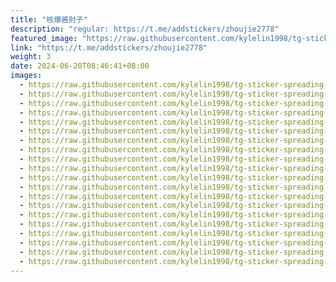 ```yaml
---
title: "核爆酱肘子"
description: "regular: https://t.me/addstickers/zhoujie2778"
featured_image: "https://raw.githubusercontent.com/kylelin1998/tg-sticker-spreading-worldwide-images/main/img/acc19fcf-31ff-4708-8bda-b8dfb082dc32.jpg"
link: "https://t.me/addstickers/zhoujie2778"
weight: 3
date: 2024-06-20T08:46:41+08:00
images:
  - https://raw.githubusercontent.com/kylelin1998/tg-sticker-spreading-worldwide-images/main/img/acc19fcf-31ff-4708-8bda-b8dfb082dc32.jpg
  - https://raw.githubusercontent.com/kylelin1998/tg-sticker-spreading-worldwide-images/main/img/5b107cbf-90aa-4a91-8203-74e23f9c30c8.jpg
  - https://raw.githubusercontent.com/kylelin1998/tg-sticker-spreading-worldwide-images/main/img/67ff2cc8-3a15-467f-882c-a4b9122c6933.jpg
  - https://raw.githubusercontent.com/kylelin1998/tg-sticker-spreading-worldwide-images/main/img/fa01839e-a91a-4094-865b-702e5bdb7abf.jpg
  - https://raw.githubusercontent.com/kylelin1998/tg-sticker-spreading-worldwide-images/main/img/409fa1b8-4ddb-48b9-bb1d-073c1a5c9acb.jpg
  - https://raw.githubusercontent.com/kylelin1998/tg-sticker-spreading-worldwide-images/main/img/ae38c3ea-5772-4968-83d3-dea22e85491a.jpg
  - https://raw.githubusercontent.com/kylelin1998/tg-sticker-spreading-worldwide-images/main/img/b960701d-eae5-415a-ae5b-0e15309b808c.jpg
  - https://raw.githubusercontent.com/kylelin1998/tg-sticker-spreading-worldwide-images/main/img/f0313e04-5b33-46a5-82b1-aac63499a5e1.jpg
  - https://raw.githubusercontent.com/kylelin1998/tg-sticker-spreading-worldwide-images/main/img/527c99e3-cbbc-438d-8cf0-7586504190a1.jpg
  - https://raw.githubusercontent.com/kylelin1998/tg-sticker-spreading-worldwide-images/main/img/d020a5ca-752e-4fca-8e53-96385411cad6.jpg
  - https://raw.githubusercontent.com/kylelin1998/tg-sticker-spreading-worldwide-images/main/img/dbb134c1-5835-4af5-8114-462c3ee23af7.jpg
  - https://raw.githubusercontent.com/kylelin1998/tg-sticker-spreading-worldwide-images/main/img/c141f7c1-d9ee-4244-ba1f-5f1eeae9dc31.jpg
  - https://raw.githubusercontent.com/kylelin1998/tg-sticker-spreading-worldwide-images/main/img/a0842d31-3d5f-44ce-b5d5-274bd6405320.jpg
  - https://raw.githubusercontent.com/kylelin1998/tg-sticker-spreading-worldwide-images/main/img/3b20d9f5-cb66-47fd-b8f2-796412005c41.jpg
  - https://raw.githubusercontent.com/kylelin1998/tg-sticker-spreading-worldwide-images/main/img/2b41c947-2ceb-436f-96a3-4f1c1b3bb2e8.jpg
  - https://raw.githubusercontent.com/kylelin1998/tg-sticker-spreading-worldwide-images/main/img/87779c42-c5c3-424a-bcca-696290db72f1.jpg
  - https://raw.githubusercontent.com/kylelin1998/tg-sticker-spreading-worldwide-images/main/img/362dbac3-c10b-4d72-9da5-be345ddb2abd.jpg
  - https://raw.githubusercontent.com/kylelin1998/tg-sticker-spreading-worldwide-images/main/img/051e1e41-92de-4bd9-a073-313af7eed4bb.jpg
  - https://raw.githubusercontent.com/kylelin1998/tg-sticker-spreading-worldwide-images/main/img/578d1b26-5f3e-4563-9b59-362d9b1bfcf4.jpg
  - https://raw.githubusercontent.com/kylelin1998/tg-sticker-spreading-worldwide-images/main/img/9c47d42a-4ac3-4866-a495-85bb0bfd8fb6.jpg
---
```

